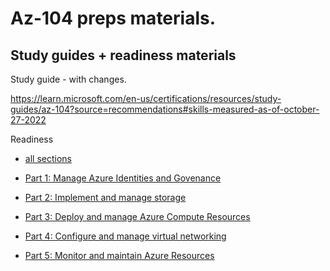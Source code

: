 # Az-104 preps materials.



## Study guides + readiness materials

Study guide - with changes.

https://learn.microsoft.com/en-us/certifications/resources/study-guides/az-104?source=recommendations#skills-measured-as-of-october-27-2022 

Readiness
 - [all sections](https://learn.microsoft.com/en-us/shows/exam-readiness-zone/?terms=az-104)

 - [Part 1: Manage Azure Identities and Govenance](https://learn.microsoft.com/en-us/shows/exam-readiness-zone/preparing-for-az-104-manage-azure-identities-and-governance-1-of-5)

 - [Part 2: Implement and manage storage](https://learn.microsoft.com/en-us/shows/exam-readiness-zone/preparing-for-az-104-implement-and-manage-storage-2-of-5)

 - [Part 3: Deploy and manage Azure Compute Resources](https://learn.microsoft.com/en-us/shows/exam-readiness-zone/preparing-for-az-104-deploy-and-manage-azure-compute-resources-3-of-5)

 - [Part 4: Configure and manage virtual networking](https://learn.microsoft.com/en-us/shows/exam-readiness-zone/preparing-for-az-104-configure-and-manage-virtual-networking-4-of-5)

 - [Part 5: Monitor and maintain Azure Resources](https://learn.microsoft.com/en-us/shows/exam-readiness-zone/preparing-for-az-104-monitor-and-maintain-azure-resources-5-of-5)




